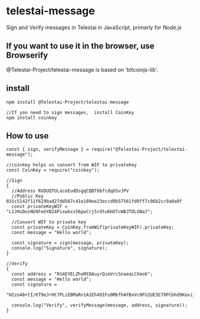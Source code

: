 # telestai-message

Sign and Verify messages in Telestai in JavaScript, primarly for Node.js

## If you want to use it in the browser, use Browserify

@Telestai-Project/telestai-message is based on 'bitcoinjs-lib'.

## install

```
npm install @Telestai-Project/telestai-message

//If you need to sign messages,  install CoinKey
npm install coinkey
```

## How to use

```
const { sign, verifyMessage } = require("@Telestai-Project/telestai-message");

//coinkey helps us convert from WIF to privatekey
const CoinKey = require("coinkey");

//Sign
{
  //Address RVDUQTULaceEudDsgqCQBT6bfcdqUSvJPV
  //Public Key 031c5142f11f629bad27dd567c41e189ee23eccd9b57561fd0ff7c96b2cc9a0a0f
  const privateKeyWIF = "L1JHsDosNU9FeUYB24Pixwkxs56pwCrj5rdtuKHXTcWBJTDLGNa7";

  //Convert WIF to private key
  const privateKey = CoinKey.fromWif(privateKeyWIF).privateKey;
  const message = "Hello world";

  const signature = sign(message, privateKey);
  console.log("Signature", signature);
}

//Verify
{
  const address = "RS4EYELZhxMtDAuyrQimVrcSnaeaLCXeo6";
  const message = "Hello world";
  const signature =
    "H2zo48+tI/KT9eJrHt7PLiEBMaRn1A1Eh49IFu0MbfhAFBxVc0FG2UE5E79PCbhd9KexijsQxYvNM6AsVn9EAEo=";

  console.log("Verify", verifyMessage(message, address, signature));
}

```
